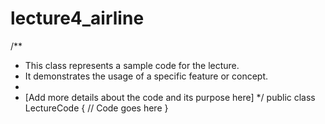 # lecture4_airline
/**
 * This class represents a sample code for the lecture.
 * It demonstrates the usage of a specific feature or concept.
 * 
 * [Add more details about the code and its purpose here]
 */
public class LectureCode {
    // Code goes here
}
